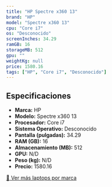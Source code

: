 ```yaml
---
title: "HP Spectre x360 13"
brand: "HP"
model: "Spectre x360 13"
cpu: "Core i7"
os: "Desconocido"
screenInches: 34.29
ramGB: 16
storageMB: 512
gpu: ""
weightKg: null
price: 1580.16
tags: ["HP", "Core i7", "Desconocido"]
---
```

## Especificaciones

- **Marca:** HP
- **Modelo:** Spectre x360 13
- **Procesador:** Core i7
- **Sistema Operativo:** Desconocido
- **Pantalla (pulgadas):** 34.29
- **RAM (GB):** 16
- **Almacenamiento (MB):** 512
- **GPU:** N/D
- **Peso (kg):** N/D
- **Precio:** 1580.16

[:rocket: Ver más laptops por marca](/brand/hp)
